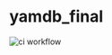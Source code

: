 # yamdb_final

![ci workflow](https://github.com/pencool/yamdb_final/actions/workflows/yamdb_workflow.yml/badge.svg)
